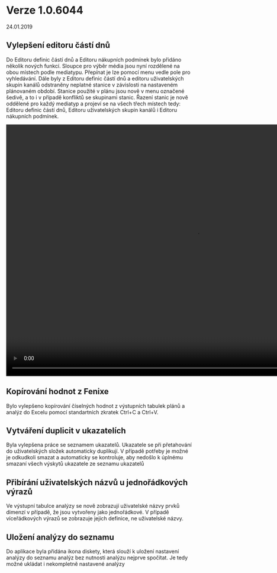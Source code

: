 ﻿# Verze 1.0.6044
24.01.2019

## Vylepšení editoru částí dnů
Do Editoru definic částí dnů a Editoru nákupních podmínek bylo přidáno několik nových funkcí. Sloupce pro výběr média jsou nyní 
rozdělené na obou místech podle mediatypu. Přepínat je lze pomocí menu vedle pole pro vyhledávání. Dále byly z Editoru definic částí 
dnů a editoru uživatelských skupin kanálů odstraněny neplatné stanice v závislosti na nastaveném plánovaném období. Stanice použité 
v plánu jsou nově v menu označené šedivě, a to i v případě konfliktů se skupinami stanic. Řazení stanic je nově oddělené pro každý 
mediatyp a projeví se na všech třech místech tedy: Editoru definic částí dnů, Editoru uživatelských skupin kanálů i 
Editoru nákupních podmínek.

<video width="1024" height="680" src="https://kiwifenix.lerach.cz/data/bla.mp4" type="video/mp4" controls>
  Your browser does not support the video tag.
</video>

## Kopírování hodnot z Fenixe
Bylo vylepšeno kopírování číselných hodnot z výstupních tabulek plánů a analýz do Excelu pomocí standartních zkratek Ctrl+C a Ctrl+V.

## Vytváření duplicit v ukazatelích 
Byla vylepšena práce se seznamem ukazatelů. Ukazatele se při přetahování do uživatelských složek automaticky duplikují. 
V případě potřeby je možné je odkudkoli smazat a automaticky se kontroluje, aby nedošlo k úplnému smazaní všech výskytů 
ukazatele ze seznamu ukazatelů

## Přibírání uživatelských názvů u jednořádkových výrazů
Ve výstupní tabulce analýzy se nově zobrazují uživatelské názvy prvků dimenzí v případě, že jsou vytvořeny jako jednořádkové. 
V případě víceřádkových výrazů se zobrazuje jejich definice, ne uživatelské názvy.

## Uložení analýzy do seznamu
Do aplikace byla přidána ikona diskety, která slouží k uložení nastavení analýzy do seznamu analýz bez nutnosti analýzu 
nejprve spočítat. Je tedy možné ukládat i nekompletně nastavené analýzy


